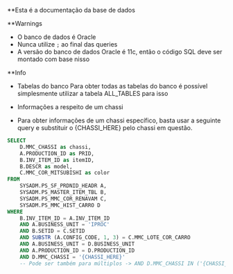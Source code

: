 \*\*Esta é a documentação da base de dados

\*\*Warnings

- O banco de dados é Oracle
- Nunca utilize `;` ao final das queries
- A versão do banco de dados Oracle é 11c, então o código SQL deve ser montado com base nisso

\*\*Info

- Tabelas do banco
  Para obter todas as tabelas do banco é possível simplesmente utilizar a tabela ALL_TABLES para isso

- Informações a respeito de um chassi

* Para obter informações de um chassi específico, basta usar a seguinte query e substituir o {CHASSI_HERE} pelo chassi em questão.

```sql
SELECT
    D.MMC_CHASSI as chassi,
    A.PRODUCTION_ID as PRID,
    B.INV_ITEM_ID as itemID,
    B.DESCR as model,
    C.MMC_COR_MITSUBISHI as color
FROM
    SYSADM.PS_SF_PRDNID_HEADR A,
    SYSADM.PS_MASTER_ITEM_TBL B,
    SYSADM.PS_MMC_COR_RENAVAM C,
    SYSADM.PS_MMC_HIST_CARRO D
WHERE
    B.INV_ITEM_ID = A.INV_ITEM_ID
    AND A.BUSINESS_UNIT = 'IPROC'
    AND B.SETID = C.SETID
    AND SUBSTR (A.CONFIG_CODE, 1, 3) = C.MMC_LOTE_COR_CARRO
    AND A.BUSINESS_UNIT = D.BUSINESS_UNIT
    AND A.PRODUCTION_ID = D.PRODUCTION_ID
    AND D.MMC_CHASSI = '{CHASSI_HERE}'
    -- Pode ser também para múltiplos -> AND D.MMC_CHASSI IN ('{CHASSI_HERE}', '{ANOTHER_CHASSI_HERE}')
```
